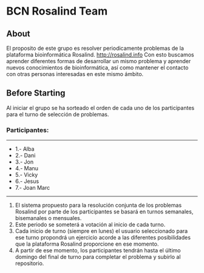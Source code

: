 # BCN Rosalind Team

## About
El proposito de este grupo es resolver periodicamente problemas de la plataforma bioinformática Rosalind.
http://rosalind.info
Con esto buscamos aprender diferentes formas de desarrollar un mismo problema y aprender nuevos conocimientos de bioinformática, así como mantener el contacto con otras personas interesadas en este mismo ámbito.

## Before Starting

Al iniciar el grupo se ha sorteado el orden de cada uno de los participantes para el turno de selección de problemas.

### Participantes:
--------------

* 1.- Alba
* 2.- Dani
* 3.- Jon
* 4.- Manu
* 5.- Vicky
* 6.- Jesus
* 7.- Joan Marc

--------------

1. El sistema propuesto para la resolución conjunta de los problemas Rosalind por parte de los participantes 
se basará en turnos semanales, bisemanales o mensuales.
2. Este periodo se someterá a votación al inicio de cada turno.
3. Cada inicio de turno (siempre en lunes) el usuario seleccionado para ese turno propondrá un ejercicio 
acorde a las diferentes posibilidades que la plataforma Rosalind proporcione en ese momento.
4. A partir de ese momento, los participantes tendrán hasta el último domingo del final de turno 
para completar el problema y subirlo al repositorio.

